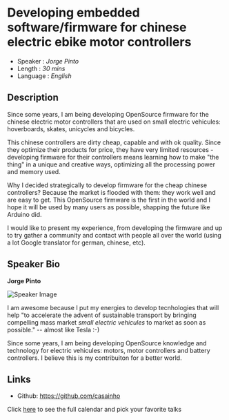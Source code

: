 Developing embedded software/firmware for chinese electric ebike motor controllers
========================

* Speaker   : *Jorge Pinto*
* Length    : *30 mins*
* Language  : *English*

Description
-----------

Since some years, I am being developing OpenSource firmware for the chinese electric motor controllers that are used on small electric vehicules: hoverboards, skates, unicycles and bicycles.

This chinese controllers are dirty cheap, capable and with ok quality. Since they optimize their products for price, they have very limited resources - developing firmware for their controllers means learning how to make "the thing" in a unique and creative ways, optimizing all the processing power and memory used.

Why I decided strategically to develop firmware for the cheap chinese controllers? Because the market is flooded with them: they work well and are easy to get. This OpenSource firmware is the first in the world and I hope it will be used by many users as possible, shapping the future like Arduino did.

I would like to present my experience, from developing the firmware and up to try gather a community and contact with people all over the world (using a lot Google translator for german, chinese, etc).

Speaker Bio
-----------

**Jorge Pinto**

![Speaker Image](https://media.licdn.com/mpr/mpr/shrinknp_200_200/AAEAAQAAAAAAAAdaAAAAJDczZTBiZGQ4LWZjMWItNDE3OS04MDYyLTEzYTg5NjcyOGEyNg.jpg)

I am awesome because I put my energies to develop tecnhologies that will help "to accelerate the advent of sustainable transport by bringing compelling mass market _small electric vehicules_ to market as soon as possible." -- almost like Tesla :-)

Since some years, I am being developing OpenSource knowledge and technology for electric vehicules: motors, motor controllers and battery controllers. I believe this is my contribuiton for a better world.

Links
-----

* Github: https://github.com/casainho

Click [here][1] to see the full calendar and pick your favorite talks

[1]: https://pixels.camp/schedule/
